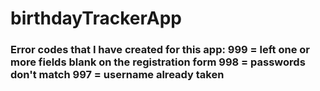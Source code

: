 # birthdayTrackerApp

<h3>
Error codes that I have created for this app:
999 = left one or more fields blank on the registration form
998 = passwords don't match
997 = username already taken

